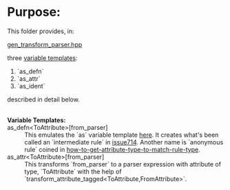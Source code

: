 <html>
<h1> Purpose:</h1>

This folder provides, in:

<a href="boost/spirit/home/x3/core/gen_transform_parser.hpp">gen_transform_parser.hpp</a>

three [variable templates](https://en.cppreference.com/w/cpp/language/variable_template):
<ol>
<li>`as_defn`</li>
<li>`as_attr`</li>
<li>`as_ident`</li>
</ol>
described in detail below.<br><br>

<dl> <b>Variable Templates:</b>
  <dt id="dt_as_defn">as_defn&lt;ToAttribute&gt;&#91;from_parser&#93;</dt>
  <dd>
    This emulates the `as` variable template <a href="http://coliru.stacked-crooked.com/a/6a357b07e0535f26">here</a>.
    It creates what's been called an `intermediate rule` in <a href="https://github.com/boostorg/spirit/issues/714#issue-1110585799">issue714</a>.
    Another name is `anonymous rule` coined in
    <a href="https://stackoverflow.com/questions/56819120/spirit-x3-how-to-get-attribute-type-to-match-rule-type?rq=1">how-to-get-attribute-type-to-match-rule-type</a>.
  </dd>
  <dt id="dt_as_attr">as_attr&lt;ToAttribute&gt;[from_parser]</dt>
  <dd>
    This transforms `from_parser` to a parser expression with attribute of type, `ToAttribute`
    with the help of `transform_attribute_tagged&lt;ToAttribute,FromAttribute&gt;`.
  </dd>
</dl>

</html>
